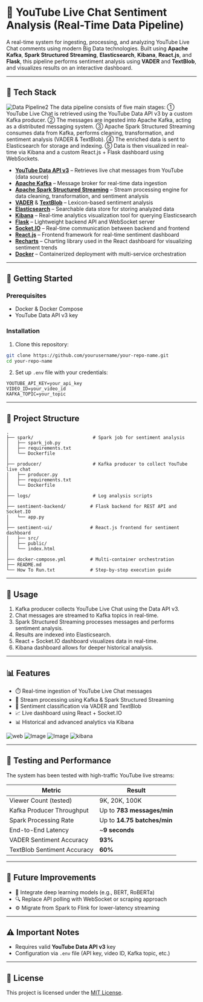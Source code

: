 # 📱 YouTube Live Chat Sentiment Analysis (Real-Time Data Pipeline)

A real-time system for ingesting, processing, and analyzing YouTube Live Chat comments using modern Big Data technologies. Built using **Apache Kafka**, **Spark Structured Streaming**, **Elasticsearch**, **Kibana**, **React.js**, and **Flask**, this pipeline performs sentiment analysis using **VADER** and **TextBlob**, and visualizes results on an interactive dashboard.

---

## 🔧 Tech Stack
![Data Pipeline2](https://github.com/user-attachments/assets/384d4341-ddf0-4a7a-bdf2-6448aa926a3d)
The data pipeline consists of five main stages:
① YouTube Live Chat is retrieved using the YouTube Data API v3 by a custom Kafka producer.
② The messages are ingested into Apache Kafka, acting as a distributed messaging system.
③ Apache Spark Structured Streaming consumes data from Kafka, performs cleaning, transformation, and sentiment analysis (VADER & TextBlob).
④ The enriched data is sent to Elasticsearch for storage and indexing.
⑤ Data is then visualized in real-time via Kibana and a custom React.js + Flask dashboard using WebSockets.

* **[YouTube Data API v3](https://developers.google.com/youtube/v3)** – Retrieves live chat messages from YouTube (data source)  
* **[Apache Kafka](https://kafka.apache.org/)** – Message broker for real-time data ingestion  
* **[Apache Spark Structured Streaming](https://spark.apache.org/docs/latest/structured-streaming-programming-guide.html)** – Stream processing engine for data cleaning, transformation, and sentiment analysis  
* **[VADER](https://github.com/cjhutto/vaderSentiment)** & **[TextBlob](https://textblob.readthedocs.io/)** – Lexicon-based sentiment analysis  
* **[Elasticsearch](https://www.elastic.co/elasticsearch/)** – Searchable data store for storing analyzed data  
* **[Kibana](https://www.elastic.co/kibana/)** – Real-time analytics visualization tool for querying Elasticsearch  
* **[Flask](https://flask.palletsprojects.com/)** – Lightweight backend API and WebSocket server  
* **[Socket.IO](https://socket.io/)** – Real-time communication between backend and frontend  
* **[React.js](https://reactjs.org/)** – Frontend framework for real-time sentiment dashboard  
* **[Recharts](https://recharts.org/)** – Charting library used in the React dashboard for visualizing sentiment trends  
* **[Docker](https://www.docker.com/)** – Containerized deployment with multi-service orchestration

---

## 🚀 Getting Started

### Prerequisites

* Docker & Docker Compose
* YouTube Data API v3 key

### Installation

1. Clone this repository:

```bash
git clone https://github.com/yourusername/your-repo-name.git
cd your-repo-name
```

2. Set up `.env` file with your credentials:

```env
YOUTUBE_API_KEY=your_api_key
VIDEO_ID=your_video_id
KAFKA_TOPIC=your_topic
```
---

## 📁 Project Structure

```
.
├── spark/                      # Spark job for sentiment analysis
│   ├── spark_job.py            
│   ├── requirements.txt        
│   └── Dockerfile              
│
├── producer/                   # Kafka producer to collect YouTube live chat
│   ├── producer.py             
│   ├── requirements.txt        
│   └── Dockerfile              
│
├── logs/                       # Log analysis scripts
│
├── sentiment-backend/         # Flask backend for REST API and Socket.IO
│   └── app.py                  
│
├── sentiment-ui/              # React.js frontend for sentiment dashboard
│   ├── src/                    
│   ├── public/                 
│   └── index.html              
│
├── docker-compose.yml         # Multi-container orchestration
├── README.md                  
└── How To Run.txt             # Step-by-step execution guide
```

---

## 📌 Usage

1. Kafka producer collects YouTube Live Chat using the Data API v3.
2. Chat messages are streamed to Kafka topics in real-time.
3. Spark Structured Streaming processes messages and performs sentiment analysis.
4. Results are indexed into Elasticsearch.
5. React + Socket.IO dashboard visualizes data in real-time.
6. Kibana dashboard allows for deeper historical analysis.

---

## 📊 Features

* ⏱️ Real-time ingestion of YouTube Live Chat messages
* 🔄 Stream processing using Kafka & Spark Structured Streaming
* 💬 Sentiment classification via VADER and TextBlob
* 📈 Live dashboard using React + Socket.IO
* 📊 Historical and advanced analytics via Kibana

![web](https://github.com/user-attachments/assets/07315439-d078-42d7-8e1c-8bd2223742e0)
![Image](https://github.com/user-attachments/assets/a44c717f-5ffc-4f4f-a730-068bee485466)
![Image](https://github.com/user-attachments/assets/e0d0ca6f-3710-4018-9cc4-d2dae758dbb9)
![kibana](https://github.com/user-attachments/assets/45075e59-c8c8-4d1f-b1db-c4159a8594d8)

---

## 🧪 Testing and Performance

The system has been tested with high-traffic YouTube live streams:

| Metric                      | Result                      |
| --------------------------- | --------------------------- |
| Viewer Count (tested)       | 9K, 20K, 100K               |
| Kafka Producer Throughput   | Up to **783 messages/min**  |
| Spark Processing Rate       | Up to **14.75 batches/min** |
| End-to-End Latency          | \~**9 seconds**             |
| VADER Sentiment Accuracy    | **93%**                     |
| TextBlob Sentiment Accuracy | **60%**                     |

---

## 🔮 Future Improvements

* 🧠 Integrate deep learning models (e.g., BERT, RoBERTa)
* 🔍 Replace API polling with WebSocket or scraping approach
* ⚙️ Migrate from Spark to Flink for lower-latency streaming

---

## ⚠️ Important Notes

* Requires valid **YouTube Data API v3** key
* Configuration via `.env` file (API key, video ID, Kafka topic, etc.)

---

## 📝 License

This project is licensed under the [MIT License](LICENSE).
